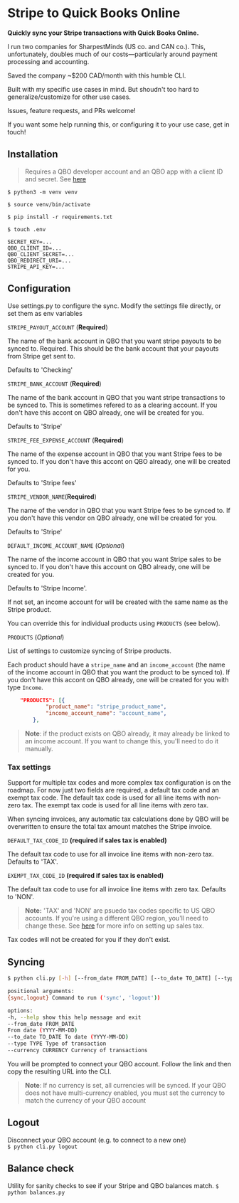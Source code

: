 # Stripe to Quick Books Online

**Quickly sync your Stripe transactions with Quick Books Online.**

I run two companies for SharpestMinds (US co. and CAN co.). This, unfortunately, doubles much of our costs—particularly around payment processing and accounting.

Saved the company ~$200 CAD/month with this humble CLI.

Built with my specific use cases in mind. But shoudn't too hard to generalize/customize for other use cases.

Issues, feature requests, and PRs welcome!

If you want some help running this, or configuring it to your use case, get in touch!

## Installation

> Requires a QBO developer account and an QBO app with a client ID and secret. See [here](https://developer.intuit.com/app/developer/qbo/docs/develop/authentication-and-authorization/oauth-2.0)

`$ python3 -m venv venv`

`$ source venv/bin/activate`

`$ pip install -r requirements.txt`

`$ touch .env`

```
SECRET_KEY=...
QBO_CLIENT_ID=...
QBO_CLIENT_SECRET=...
QBO_REDIRECT_URI=...
STRIPE_API_KEY=...
```

## Configuration

Use settings.py to configure the sync. Modify the settings file directly, or set them as env variables

`STRIPE_PAYOUT_ACCOUNT` (**Required**)

The name of the bank account in QBO that you want stripe payouts to be synced to. Required. This should be the bank account that your payouts from Stripe get sent to.

Defaults to 'Checking'

`STRIPE_BANK_ACCOUNT` (**Required**)

The name of the bank account in QBO that you want stripe transactions to be synced to. This is sometimes refered to as a clearing account. If you don't have this accont on QBO already, one will be created for you.

Defaults to 'Stripe'

`STRIPE_FEE_EXPENSE_ACCOUNT` (**Required**)

The name of the expense account in QBO that you want Stripe fees to be synced to. If you don't have this accont on QBO already, one will be created for you.

Defaults to 'Stripe fees'

`STRIPE_VENDOR_NAME`(**Required**)

The name of the vendor in QBO that you want Stripe fees to be synced to. If you don't have this vendor on QBO already, one will be created for you.

Defaults to 'Stripe'

`DEFAULT_INCOME_ACCOUNT_NAME` (_Optional_)

The name of the income account in QBO that you want Stripe sales to be synced to. If you don't have this account on QBO already, one will be created for you.

Defaults to 'Stripe Income'.

If not set, an income account for will be created with the same name as the Stripe product.

You can override this for individual products using `PRODUCTS` (see below).

`PRODUCTS` (_Optional_)

List of settings to customize syncing of Stripe products.

Each product should have a `stripe_name` and an `income_account` (the name of the income account in QBO that you want the product to be synced to). If you don't have this accont on QBO already, one will be created for you with type `Income`.

```json
    "PRODUCTS": [{
            "product_name": "stripe_product_name",
            "income_account_name": "account_name",
        },
```

> **Note**: if the product exists on QBO already, it may already be linked to an income account. If you want to change this, you'll need to do it manually.

### Tax settings

Support for multiple tax codes and more complex tax configuration is on the roadmap. For now just two fields are required, a default tax code and an exempt tax code. The default tax code is used for all line items with non-zero tax. The exempt tax code is used for all line items with zero tax.

When syncing invoices, any automatic tax calculations done by QBO will be overwritten to ensure the total tax amount matches the Stripe invoice.

`DEFAULT_TAX_CODE_ID` **(required if sales tax is enabled)**

The default tax code to use for all invoice line items with non-zero tax. Defaults to 'TAX'.

`EXEMPT_TAX_CODE_ID` **(required if sales tax is enabled)**

The default tax code to use for all invoice line items with zero tax. Defaults to 'NON'.

> **Note:** 'TAX' and 'NON' are psuedo tax codes specific to US QBO accounts. If you're using a different QBO region, you'll need to change these. See [here](https://developer.intuit.com/app/developer/qbo/docs/develop/tutorials/transaction-tax-detail-entity-fields) for more info on setting up sales tax.

Tax codes will not be created for you if they don't exist.

## Syncing

```bash
$ python cli.py [-h] [--from_date FROM_DATE] [--to_date TO_DATE] [--type TYPE] [--currency CURRENCY] {sync,logout}

positional arguments:
{sync,logout} Command to run ('sync', 'logout'))

options:
-h, --help show this help message and exit
--from_date FROM_DATE
From date (YYYY-MM-DD)
--to_date TO_DATE To date (YYYY-MM-DD)
--type TYPE Type of transaction
--currency CURRENCY Currency of transactions
```

You will be prompted to connect your QBO account. Follow the link and then copy the resulting URL into the CLI.

> **Note**: If no currency is set, all currencies will be synced. If your QBO does not have multi-currency enabled, you must set the currency to match the currency of your QBO account

## Logout

Disconnect your QBO account (e.g. to connect to a new one)  
`$ python cli.py logout`

## Balance check

Utility for sanity checks to see if your Stripe and QBO balances match.
`$ python balances.py`
